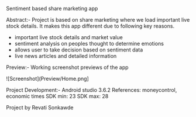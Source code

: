 Sentiment based share marketing app

Abstract:-
Project is based on share marketing where we load important live stock details. It makes this app different due to following key reasons.

- important live stock details and market value
- sentiment analysis on peoples thought to determine emotions
- allows user to take decision based on sentiment data
- live news articles and detailed information

Preview:-
Working screenshot previews of the app

![Screenshot](Preview/Home.png]

Project Development:-
Android studio 3.6.2
References: moneycontrol, economic times
SDK min: 23
SDK max: 28

Project by Revati Sonkawde
